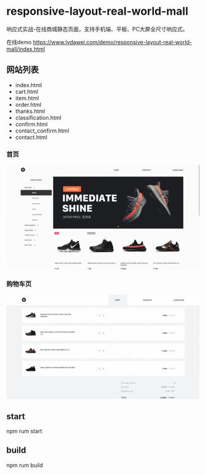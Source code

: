 # responsive-layout-real-world-mall
响应式实战-在线商城静态页面，支持手机端、平板、PC大屏全尺寸响应式。

在线demo
https://www.lvdawei.com/demo/responsive-layout-real-world-mall/index.html

## 网站列表
- index.html
- cart.html
- item.html
- order.html
- thanks.html
- classification.html
- confirm.html
- contact_confirm.html
- contact.html

### 首页
![首页](https://github.com/daweilv/responsive-layout-real-world-mall/raw/main/home.gif)

### 购物车页
![购物车](https://github.com/daweilv/responsive-layout-real-world-mall/raw/main/cart.gif)

## start
npm rum start

## build
npm rum build
